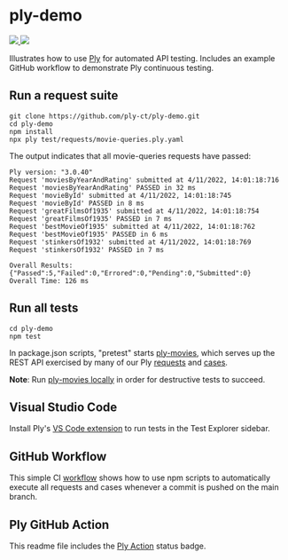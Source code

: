 # ply-demo
<a href="https://github.com/ply-ct/ply-demo/actions">
    <img src="https://github.com/ply-ct/ply-demo/workflows/build/badge.svg" />
</a>
<a href="https://github.com/ply-ct/ply-demo/actions">
  <img src="https://ply-ct.org/badges/ply-ct/ply-demo/workflows/build" />
</a>

Illustrates how to use [Ply](https://ply-ct.github.io/ply/) for automated API testing. 
Includes an example GitHub workflow to demonstrate Ply continuous testing.

## Run a request suite
```
git clone https://github.com/ply-ct/ply-demo.git
cd ply-demo
npm install
npx ply test/requests/movie-queries.ply.yaml
```

The output indicates that all movie-queries requests have passed:
```
Ply version: "3.0.40"
Request 'moviesByYearAndRating' submitted at 4/11/2022, 14:01:18:716
Request 'moviesByYearAndRating' PASSED in 32 ms
Request 'movieById' submitted at 4/11/2022, 14:01:18:745
Request 'movieById' PASSED in 8 ms
Request 'greatFilmsOf1935' submitted at 4/11/2022, 14:01:18:754
Request 'greatFilmsOf1935' PASSED in 7 ms
Request 'bestMovieOf1935' submitted at 4/11/2022, 14:01:18:762
Request 'bestMovieOf1935' PASSED in 6 ms
Request 'stinkersOf1932' submitted at 4/11/2022, 14:01:18:769
Request 'stinkersOf1932' PASSED in 7 ms

Overall Results: {"Passed":5,"Failed":0,"Errored":0,"Pending":0,"Submitted":0}
Overall Time: 126 ms
```

## Run all tests
```
cd ply-demo
npm test
```
In package.json scripts, "pretest" starts [ply-movies](https://github.com/ply-ct/ply-movies#readme),
which serves up the REST API exercised by many of our Ply [requests](test/requests) and [cases](test/cases).

**Note**: Run [ply-movies locally](https://ply-ct.github.io/ply/topics/cases#ply-movies) in order for 
destructive tests to succeed.

## Visual Studio Code
Install Ply's [VS Code extension](https://github.com/ply-ct/vscode-ply#vscode-ply) to run tests in 
the Test Explorer sidebar.

## GitHub Workflow
This simple CI [workflow](https://github.com/ply-ct/ply-demo/blob/main/.github/workflows/build-test.yml)
shows how to use npm scripts to automatically execute all requests and cases whenever a commit is pushed
on the main branch.

## Ply GitHub Action
This readme file includes the [Ply Action](https://github.com/ply-ct/ply-action#readme) status badge.

